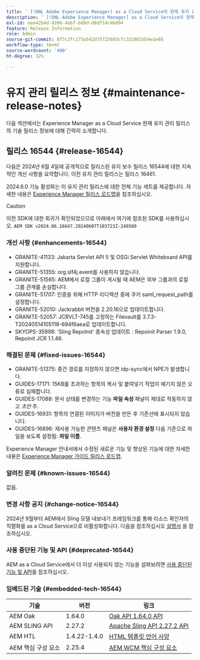 ```yaml
---
title: ' [!DNL Adobe Experience Manager] as a Cloud Service의 현재 유지 관리 릴리스 정보입니다.'
description: ' [!DNL Adobe Experience Manager] as a Cloud Service의 현재 유지 관리 릴리스 정보입니다.'
exl-id: eee42b4d-9206-4ebf-b88d-d8df14c46094
feature: Release Information
role: Admin
source-git-commit: 8f7c2fc175a542df5725693cfc332802d54e1e88
workflow-type: tm+mt
source-wordcount: '400'
ht-degree: 32%

---
```


# 유지 관리 릴리스 정보 {#maintenance-release-notes}

다음 섹션에서는 Experience Manager as a Cloud Service 현재 유지 관리 릴리스의 기술 릴리스 정보에 대해 간략히 소개합니다.

## 릴리스 16544 {#release-16544}

다음은 2024년 6월 4일에 공개적으로 릴리스된 유지 보수 릴리스 16544에 대한 지속적인 개선 사항을 요약합니다. 이전 유지 관리 릴리스는 릴리스 16461.

2024.6.0 기능 활성화는 이 유지 관리 릴리스에 대한 전체 기능 세트를 제공합니다. 자세한 내용은 [Experience Manager 릴리스 로드맵](https://experienceleague.adobe.com/ko/docs/experience-manager-release-information/aem-release-updates/update-releases-roadmap)을 참조하십시오.

>[!CAUTION]
>
>이전 SDK에 대한 회귀가 확인되었으므로 아래에서 여기에 참조된 SDK를 사용하십시오.
>`AEM SDK v2024.06.16647.20240607T103723Z-240500`

### 개선 사항 {#enhancements-16544}

* GRANITE-41133: Jakarta Servlet API 5 및 OSGi Servlet Whiteboard API를 지원합니다.
* GRANITE-51355: org.slf4j.event를 사용하지 않습니다.
* GRANITE-51565: AEM에서 로컬 그룹이 게시될 때 AEM은 외부 그룹과의 로컬 그룹 관계를 손실합니다.
* GRANITE-51707: 인증을 위해 HTTP 리디렉션 중에 쿠키 saml_request_path를 설정합니다.
* GRANITE-52010: Jackrabbit 버전을 2.20.16으로 업데이트합니다.
* GRANITE-52057: JCRVLT-745를 고정하는 Filevault를 3.7.3-T20240514105118-694f6aea로 업데이트합니다.
* SKYOPS-35998: &#39;Sling RepoInit&#39; 종속성 업데이트 : Repoinit Parser 1.9.0, Repoinit JCR 1.1.46.

### 해결된 문제 {#fixed-issues-16544}

* GRANITE-51375: 중간 경로를 지정하지 않으면 idp-sync에서 NPE가 발생합니다.
* GUIDES-17171: 15KB를 초과하는 항목의 복사 및 붙여넣기 작업이 예기치 않은 오류로 실패합니다.
* GUIDES-17088: 문서 상태를 변경하는 기능 **파일 속성** 패널이 제대로 작동하지 않고 *초안* 주.
* GUIDES-16931: 항목의 연결된 이미지가 버전을 만든 후 기준선에 표시되지 않습니다.
* GUIDES-16896: 재사용 가능한 콘텐츠 패널은 **사용자 환경 설정** 다음 기준으로 파일을 보도록 설정됨: **파일 이름**.

Experience Manager 안내서에서 수정된 새로운 기능 및 향상된 기능에 대한 자세한 내용은 [Experience Manager 가이드 릴리스 로드맵](https://experienceleague.adobe.com/en/docs/experience-manager-guides/using/release-info/aem-guides-releases-roadmap).

### 알려진 문제 {#known-issues-16544}

없음.

### 변경 사항 공지 {#change-notice-16544}

2024년 9월부터 AEM에서 Sling 모델 내보내기 프레임워크를 통해 리소스 확인자의 직렬화를 as a Cloud Service으로 비활성화합니다. 다음을 참조하십시오 [설명서](/help/implementing/developing/hybrid/disallow-the-serialization-of-resourceresolvers-via-sling-model-exporter.md) 을 참조하십시오.

### 사용 중단된 기능 및 API {#deprecated-16544}

AEM as a Cloud Service에서 더 이상 사용되지 않는 기능을 살펴보려면 [사용 중단된 기능 및 API](/help/release-notes/deprecated-removed-features.md)를 참조하십시오.

### 임베드된 기술 {#embedded-tech-16544}

| 기술 | 버전 | 링크 |
|---|---|---|
| AEM Oak | 1.64.0 | [Oak API 1.64.0 API](https://www.javadoc.io/doc/org.apache.jackrabbit/oak-api/1.64.0/index.html) |
| AEM SLING API | 2.27.2 | [Apache Sling API 2.27.2 API](https://www.javadoc.io/doc/org.apache.sling/org.apache.sling.api/latest/index.html) |
| AEM HTL | 1.4.22-1.4.0 | [HTML 템플릿 언어 사양](https://github.com/adobe/htl-spec) |
| AEM 핵심 구성 요소 | 2.25.4 | [AEM WCM 핵심 구성 요소](https://github.com/adobe/aem-core-wcm-components) |
